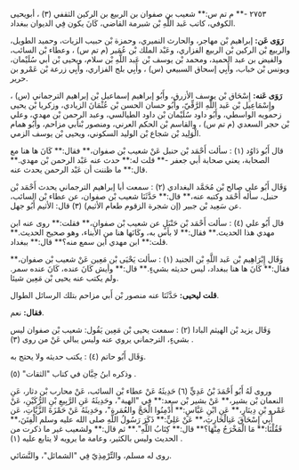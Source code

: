 ٢٧٥٣ -** م تم س:** شعيب بن صفوان بن الربيع بن الركين الثقفي (٣) ، أبويحيى الكوفي، كاتب عَبد اللَّهِ بْن شبرمة القاضي، كَانَ يكون فِي الديوان ببغداد.

**رَوَى عَن:** إبراهيم بْن مهاجر، والحارث النميري، وحمزة بْن حبيب الزيات، وحميد الطويل، والربيع بْن الركين بْن الربيع الفزاري، وعَبْد الملك بْن عُمَير (م تم س) ، وعطاء بْن السائب، والفيض بن عبد الحميد، ومحمد بْن يوسف بْن عَبد اللَّهِ بْن سلام، ويحيى بْن أبي سُلَيْمان، ويونس بْن خباب، وأَبِي إسحاق السبيعي (س) ، وأَبِي بلج الفزاري، وأَبِي زرعة بْن عَمْرو بن حرير.

**رَوَى عَنه:** إِسْحَاق بْن يوسف الأزرق، وأَبُو إبراهيم إسماعيل بْن إبراهيم الترجماني (س) ، وإِسْمَاعِيل بْن عَبد اللَّهِ الرَّقِّيّ، وأَبُو حسان الحسن بْن عُثْمَانَ الزيادي، وزكريا بْن يحيى زحمويه الواسطي، وأَبُو داود سُلَيْمان بْن داود الطيالسي، وعبد الرحمن بْن مهدي، وعلي بْن حجر السعدي (م تم س) ، والقاسم بْن الحكم العرني، ومنصور بْنأبي مزاحم، وأَبُو همام الْوَلِيد بْن شجاع بْن الوليد السكوني، ويحيى بْن يوسف الزمي.

قال أَبُو دَاوُد (١) : سألت أَحْمَد بْن حنبل عَنْ شعيب بْن صفوان،** فقال:** كَانَ ها هنا مع الصحابة، يعني صحابة أبي جعفر -** قلت له:** حدث عنه عَبْد الرحمن بْن مهدي.** قال:** ما ظننت أن عَبْد الرحمن يحدث عنه.

وَقَال أَبُو علي صالح بْن مُحَمَّد البغدادي (٢) : سمعت أبا إبراهيم الترجماني يحدث أَحْمَد بْن حنبل، سأله أَحْمَد وكتبه عنه،** قال:** حَدَّثَنَا شعيب بْن صفوان، عن عطاء بْن السائب، عن سَعِيد بْن جبير (إن شجرة الزقوم طعام الأثيم) (٣) قال: الأثيم أَبُو جهل.

قال أَبُو علي (٤) : سألت أَحْمَد بْن حَنْبَلٍ عن شعيب بْن صفوان،** فقلت:** روى عنه ابن مهدي هذا الحديث.** فقال:** لا بأس به، وكَانَها هنا من الأبناء، وهو صحيح الحديث.** قلت:** ابن مهدي أين سمع منه؟** قال:** ببغداد.

وَقَال إِبْرَاهِيم بْن عَبد اللَّهِ بْن الجنيد (١) : سألت يَحْيَى بْن مَعِين عَنْ شعيب بْن صفوان،** فقال:** كَانَ ها هنا ببغداد، ليس حديثه بشيءٍ.** قال:** وأيش كَانَ عنده، كَانَ عنده سمر. ولم يكتب عنه يحيى بْن مَعِين شيئا.

**قلت ليحيى:** حَدَّثَنَا عنه منصور بْن أَبي مزاحم بتلك الرسائل الطوال.

**فقال:** نعم.

وَقَال يزيد بْن الهيثم البادا (٢) : سمعت يحيى بْن مَعِين يَقُول: شعيب بْن صفوان ليس بشيءٍ، الترجماني يروي عنه وليس يبالي عَنْ من روى (٣) .

وَقَال أَبُو حاتم (٤) : يكتب حديثه ولا يحتج به.

وذكره ابنُ حِبَّان في كتاب "الثقات" (٥) .

وروى لَهُ أَبُو أَحْمَدَ بْنُ عَدِيٍّ (٦) حَدِيثَهُ عَنْ عطاء بْن السائب، عَنْ محارب بْن دثار، عَنِ النعمان بْن بشير،** عَنْ بشير بْن سعد:** فِي "الهبة"، وحَدِيثَهُ عَنِ الرَّبِيعِ بْنِ الرُّكَيْنِ، عَنْ عَمْرو بْنِ دِينَارٍ،** عَنِ ابْنِ عَبَّاسٍ:** أَدْمِنُوا الْحَجَّ والعُمَرة"، وحَدِيثَهُ عَنْ حَمْزَةَ الزَّيَّاتِ، عَن أَبِي إِسْحَاقَ عَنِالْحَارِثِ،** عَنْ عَلِيٍّ:** ذَكَرَ رَسُولُ اللَّهِ صلى الله عليه وسلم الْفِتَنَ،** فَقُلْنَا:** مَا الْمَخْرَجُ مِنْهَا؟** قال:** كِتَابُ اللَّهِ".** ثم قال:** ولشعيب غير ما ذكرت من الحديث وليس بالكثير، وعامة ما يرويه لا يتابع عليه (١) .

روى له مسلم، والتِّرْمِذِيّ فِي "الشمائل"، والنَّسَائي.